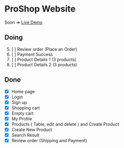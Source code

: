 # ProShop Website
Soon => [Live Demo](https://proshop-bice.vercel.app/)
 
## Doing
5. [ ] Review order (Place an Order)
6. [ ] Payment Success
10. [ ] Product Details 1 (3 products)
14. [ ] Product Details 2 (3 products)


## Done
* [x] Home page 
* [x] Login 
* [x] Sign up
* [x] Shopping cart
* [x] Empty cart
* [x] My Profile
* [x] Products ( Table, edit and delete ) and Create Product
* [x] Create New Product
* [x] Search Result
* [x] Review order (Shipping and Payment)